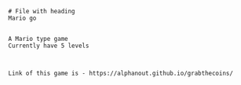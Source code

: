     # File with heading
    Mario go
    
    
    A Mario type game
    Currently have 5 levels



    Link of this game is - https://alphanout.github.io/grabthecoins/